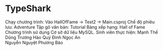 # TypeShark
<space>Chạy chương trình: Vào HallOfFame -> Test2 -> Main.csproj<space>
<space>Chế độ phiêu lưu: Adventure<space>
<space>Tập gõ văn bản: Tutorial<space>
<space>Bảng xếp hạng: Hall of Fame<space>
<space>Chương trình sử dụng Cơ sở dữ liệu MySQL.<space>
<space>Sinh viên thực hiện:<space>
<space>Mạnh Thế Dũng<space>
<space>Trương Hào Quý<space>
<space>Đinh Ngọc An<space> <br>
  <space><space>Nguyễn Nguyệt Phương Bảo
